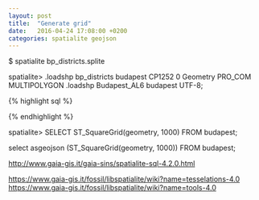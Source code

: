 ```yaml
---
layout: post
title:  "Generate grid"
date:   2016-04-24 17:08:00 +0200
categories: spatialite geojson
---
```


$ spatialite bp_districts.splite

spatialite> .loadshp bp_districts budapest CP1252 0 Geometry PRO_COM MULTIPOLYGON 
.loadshp Budapest_AL6 budapest UTF-8; 


{% highlight sql %}

{% endhighlight %}

spatialite> SELECT ST_SquareGrid(geometry, 1000) FROM budapest;

select asgeojson (ST_SquareGrid(geometry, 1000)) FROM budapest;

http://www.gaia-gis.it/gaia-sins/spatialite-sql-4.2.0.html

https://www.gaia-gis.it/fossil/libspatialite/wiki?name=tesselations-4.0
https://www.gaia-gis.it/fossil/libspatialite/wiki?name=tools-4.0

